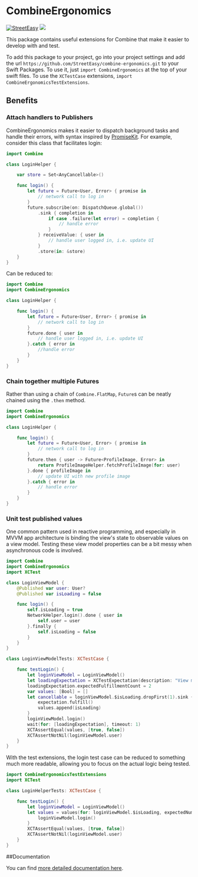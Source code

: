 # CombineErgonomics
[![StreetEasy](https://circleci.com/gh/StreetEasy/combine-ergonomics.svg?style=shield&circle-token=213a75d2855fa385609c78813b678aa8edcabd25)](https://app.circleci.com/pipelines/github/StreetEasy/combine-ergonomics)
![](https://img.shields.io/badge/spm-compatible-green.svg)

This package contains useful extensions for Combine that make it easier to develop with and test.

To add this package to your project, go into your project settings and add the url `https://github.com/StreetEasy/combine-ergonomics.git` to your Swift Packages. To use it, just `import CombineErgonomics` at the top of your swift files. To use the `XCTestCase` extensions, `import CombineErgonomicsTestExtensions`.

## Benefits

### Attach handlers to Publishers

CombineErgonomics makes it easier to dispatch background tasks and handle their errors, with syntax inspired by [PromiseKit](https://github.com/mxcl/PromiseKit). For example, consider this class that facilitates login:
```swift
import Combine

class LoginHelper {

    var store = Set<AnyCancellable>()

    func login() {
        let future = Future<User, Error> { promise in
            // network call to log in
        }
        future.subscribe(on: DispatchQueue.global())
            .sink { completion in
                if case .failure(let error) = completion {
                    // handle error
                }
            } receiveValue: { user in
                // handle user logged in, i.e. update UI
            }
            .store(in: &store)
    }
}
```

Can be reduced to:

```swift
import Combine
import CombineErgonomics

class LoginHelper { 

    func login() {
        let future = Future<User, Error> { promise in
            // network call to log in
        }
        future.done { user in
            // handle user logged in, i.e. update UI
        }.catch { error in
            //handle error
        }
    }
}
```

### Chain together multiple Futures

Rather than using a chain of `Combine.FlatMap`, `Future`s can be neatly chained using the `.then` method.

```swift
import Combine
import CombineErgonomics

class LoginHelper { 

    func login() {
        let future = Future<User, Error> { promise in
            // network call to log in
        }
        future.then { user -> Future<ProfileImage, Error> in
            return ProfileImageHelper.fetchProfileImage(for: user)
        }.done { profileImage in 
            // update UI with new profile image
        }.catch { error in
            // handle error
        }
    }
}
```

### Unit test published values

One common pattern used in reactive programming, and especially in MVVM app architecture is binding the view's state to observable values on a view model. Testing these view model properties can be a bit messy when asynchronous code is involved.

```swift
import Combine
import CombineErgonomics
import XCTest

class LoginViewModel {
    @Published var user: User?
    @Published var isLoading = false

    func login() {
        self.isLoading = true
        NetworkHelper.login().done { user in
            self.user = user
        }.finally {
            self.isLoading = false
        }
    }
}

class LoginViewModelTests: XCTestCase { 

    func testLogin() {
        let loginViewModel = LoginViewModel()
        let loadingExpectation = XCTestExpectation(description: "View model starts loading, then finishes")
        loadingExpectation.expectedFulfillmentCount = 2
        var values: [Bool] = []
        let cancellable = loginViewModel.$isLoading.dropFirst(1).sink { isLoading in
            expectation.fulfill()
            values.append(isLoading)
        }
        loginViewModel.login()
        wait(for: [loadingExpectation], timeout: 1)
        XCTAssertEqual(values, [true, false])
        XCTAssertNotNil(loginViewModel.user)
    }
}
```

With the test extensions, the login test case can be reduced to something much more readable, allowing you to focus on the actual logic being tested.

```swift
import CombineErgonomicsTestExtensions
import XCTest

class LoginHelperTests: XCTestCase { 

    func testLogin() {
        let loginViewModel = LoginViewModel()
        let values = values(for: loginViewModel.$isLoading, expectedNumber: 2) {
            loginViewModel.login()
        }
        XCTAssertEqual(values, [true, false])
        XCTAssertNotNil(loginViewModel.user)
    }
}
```

##Documentation

You can find [more detailed documentation here](http://combine-ergonomics-framework-docs.s3-website-us-east-1.amazonaws.com/).
